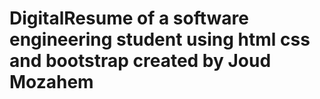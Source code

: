 # DigitalResume of a software engineering student using html css and bootstrap created by Joud Mozahem 
